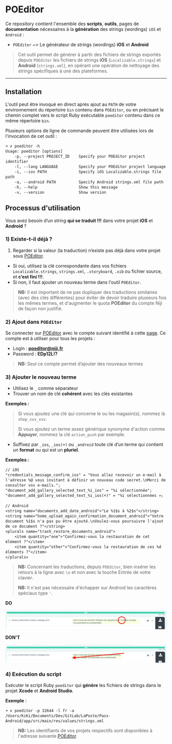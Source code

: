# POEditor

Ce repository contient l'ensemble des **scripts**, **outils**, pages de **documentation** nécessaires à la **génération** des strings (wordings) `iOS` et `Android` :

* `POEditor` ~> Le générateur de strings (wordings) **iOS** et **Android**

> Cet outil permet de générer à partir des fichiers de strings exportés depuis `POEditor` les fichiers de strings **iOS** (`Localizable.strings`) et **Android** (`strings.xml`), en opérant une opération de nettoyage des strings spécifiques à une des plateformes.

---

## Installation

L'outil peut être invoqué en direct après ajout au `PATH` de votre environnement du répertoire `bin` contenu dans `POEditor`, ou en précisant le chemin complet vers le script Ruby exécutable `poeditor` contenu dans ce même répertoire `bin`.

Plusieurs options de ligne de commande peuvent être utilisées lors de l'invocation de cet outil :

```
➜ ✗ poeditor -h
Usage: poeditor [options]
    -p, --project PROJECT_ID    Specify your POEditor project identifier
    -l, --lang LANGUAGE         Specify your POEditor project language
    -i, --ios PATH              Specify iOS Localizable.strings file path
    -a, --android PATH          Specify Android strings.xml file path
    -h, --help                  Show this message
    -v, --version               Show version
```

## Processus d'utilisation

Vous avez besoin d’un string **qui se traduit !!!** dans votre projet **iOS** et **Android** ?

### 1) Existe-t-il déjà ?

1) Regarder si la valeur (la traduction) n’existe pas déjà dans votre projet sous [POEditor](https://poeditor.com).

* Si oui, utilisez la clé correspondante dans vos fichiers `Localizable.strings`,  `strings.xml`, `.storyboard`, `.xib` ou fichier source, et **c’est fini !!!**.
* Si non, il faut ajouter un nouveau terme dans l'outil `POEditor`.

> **NB:** Il est important de ne pas dupliquer des traductions similaires (avec des clés différentes) pour éviter de devoir traduire plusieurs fois les mêmes termes, et d'augmenter le quota **POEditor** du compte Niji de façon non justifié.

### 2) Ajout dans `POEditor`

Se connecter sur [POEditor](https://poeditor.com) avec le compte suivant identifié à cette [page](http://redmine-niji/redmine/projects/niji-outils-transverses/wiki/Poeditor_compte). Ce compte est à utiliser pour tous les projets :

* Login : **poeditor@niji.fr**
* Password : **EDp12L!?**

> **NB:** Seul ce compte permet d’ajouter des nouveaux termes

### 3) Ajouter le nouveau terme

* Utilisez le `_` comme séparateur
* Trouver un nom de clé **cohérent** avec les clés existantes

**Exemples :**
> 
> Si vous ajoutez une clé qui concerne le ou les magasin(s), nommez là
> `shop_xxx_xxx`.
> 
> Si vous ajoutez un terme assez générique synonyme d'action comme **Appuyer**, nommez la clé `action_push` par exemple.

* Suffixez par `_ios`, `_ios(+)` ou `_android` toute clé d’un terme qui contient un **format** ou qui est un **pluriel**.

**Exemples :**

```
// iOS
"credentials_message_confirm_ios" = "Vous allez recevoir un e-mail à l'adresse %@ vous invitant à définir un nouveau code secret.\nMerci de consulter vos e-mails.";
"document_add_gallery_selected_text_%i_ios" = "%i sélectionnée";
"document_add_gallery_selected_text_%i_ios(+)" = "%i sélectionnées »;

// Android
<string name="documents_add_date_android">"Le %1$s à %2$s"</string>
<string name="home_upload_again_confirmation_document_android">"Votre document %1$s n'a pas pu être ajouté.\nVoulez-vous poursuivre l'ajout de ce document ?"</string>
<plurals name="trash_restore_documents_android">
    <item quantity="one">"Confirmez-vous la restauration de cet élément ?"</item>
    <item quantity="other">"Confirmez-vous la restauration de ces %d éléments ?"</item>
</plurals>
```

> **NB:** Concernant les traductions, depuis `POEditor`, bien insérer les retours à la ligne avec `\n` et non avec la touche Entrée de votre clavier.
> 
> **NB:** Il n'est pas nécessaire d'échapper sur Android les caractères spéciaux type `'`.

**DO**

![IMAGE](doc/ressources/good.png)

**DON'T**

![IMAGE](doc/ressources/bad.png)

### 4) Exécution du script

Exécuter le script Ruby `poeditor` qui **génère** les fichiers de strings dans le projet **Xcode** et **Android Studio**.

**Exemple** :

```
➜ ✗ poeditor -p 32644 -l fr -a /Users/KiKi/Documents/Dev/GitLab/LaPoste/Pass-Android/app/src/main/res/values/strings.xml
```

> **NB:** Les identifiants de vos projets respectifs sont disponibles à l'adresse suivante [POEditor](https://poeditor.com/account/api).
